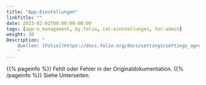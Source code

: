 ```yaml
---
title: "App-Einstellungen"
linkTitle: ""
date: 2023-02-01T00:00:00-00:00
tags: [app-e_management, by-folio, cat-einstellungen, for-admin]
weight: 30
Description: "
    Quellen: [Folio](https://docs.folio.org/docs/settings/settings_agreements/settings_agreements/ ) & [GBV](https://info.gbv.de/display/FOLIOGBVEXTERN/Einstellungen+(eManagement):+App-Einstellungen)
    "
---
```


{{% pageinfo %}}
Fehlt oder Fehler in der Originaldokumentation.
{{% /pageinfo %}}
Siehe Unterseiten.
